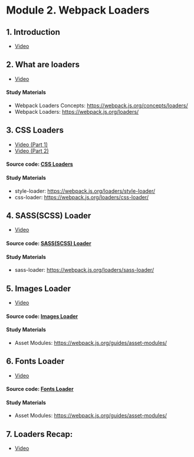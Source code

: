# Module 2. Webpack Loaders
## 1. Introduction
- [Video](_)

## 2. What are loaders
- [Video](_)

#### Study Materials
- Webpack Loaders Concepts: https://webpack.js.org/concepts/loaders/
- Webpack Loaders: https://webpack.js.org/loaders/

## 3. CSS Loaders
- [Video (Part 1)](_)
- [Video (Part 2)](_)

#### Source code: [CSS Loaders](_)

#### Study Materials
- style-loader: https://webpack.js.org/loaders/style-loader/
- css-loader: https://webpack.js.org/loaders/css-loader/

## 4. SASS(SCSS) Loader
- [Video](_)

#### Source code: [SASS(SCSS) Loader](_)

#### Study Materials
- sass-loader: https://webpack.js.org/loaders/sass-loader/

## 5. Images Loader
- [Video](_)

#### Source code: [Images Loader](_)

#### Study Materials
- Asset Modules: https://webpack.js.org/guides/asset-modules/

## 6. Fonts Loader
- [Video](_)

#### Source code: [Fonts Loader](_)

#### Study Materials
- Asset Modules: https://webpack.js.org/guides/asset-modules/

## 7. Loaders Recap:
- [Video](_)
